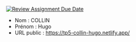 [![Review Assignment Due Date](https://classroom.github.com/assets/deadline-readme-button-24ddc0f5d75046c5622901739e7c5dd533143b0c8e959d652212380cedb1ea36.svg)](https://classroom.github.com/a/84wSVUNr)
- Nom : COLLIN
- Prénom : Hugo
- URL public : https://tp5-collin-hugo.netlify.app/


